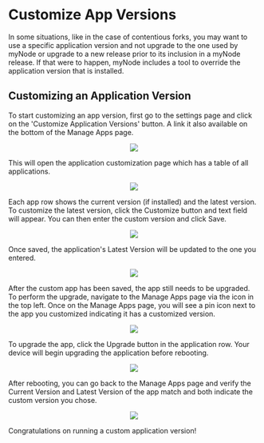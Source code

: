 # Customize App Versions

In some situations, like in the case of contentious forks, you may want to use a specific application version and not upgrade to the one used by myNode or upgrade to a new release prior to its inclusion in a myNode release. If that were to happen, myNode includes a tool to override the application version that is installed.

## Customizing an Application Version

To start customizing an app version, first go to the settings page and click on the 'Customize Application Versions' button. A link it also available on the bottom of the Manage Apps page.

<center>
  <figure>
    <img src="/images/advanced/custom_app_1.png">
  </figure>
</center>

This will open the application customization page which has a table of all applications.

<center>
  <figure>
    <img src="/images/advanced/custom_app_2.png">
  </figure>
</center>

Each app row shows the current version (if installed) and the latest version. To customize the latest version, click the Customize button and text field will appear. You can then enter the custom version and click Save.

<center>
  <figure>
    <img src="/images/advanced/custom_app_3.png">
  </figure>
</center>

Once saved, the application's Latest Version will be updated to the one you entered.

<center>
  <figure>
    <img src="/images/advanced/custom_app_4.png">
  </figure>
</center>

After the custom app has been saved, the app still needs to be upgraded. To perform the upgrade, navigate to the Manage Apps page via the icon in the top left. Once on the Manage Apps page, you will see a pin icon next to the app you customized indicating it has a customized version.

<center>
  <figure>
    <img src="/images/advanced/custom_app_5.png">
  </figure>
</center>

To upgrade the app, click the Upgrade button in the application row. Your device will begin upgrading the application before rebooting.

<center>
  <figure>
    <img src="/images/advanced/custom_app_6.png">
  </figure>
</center>

After rebooting, you can go back to the Manage Apps page and verify the Current Version and Latest Version of the app match and both indicate the custom version you chose.

<center>
  <figure>
    <img src="/images/advanced/custom_app_7.png">
  </figure>
</center>

Congratulations on running a custom application version!
